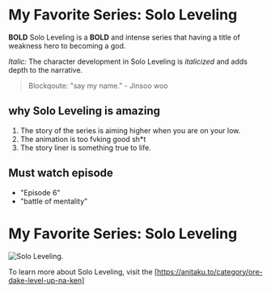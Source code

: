 # My Favorite Series: Solo Leveling

**BOLD** Solo Leveling is a **BOLD** and intense series that having a title of weakness hero to becoming a god.

*Italic:* The character development in Solo Leveling is *italicized* and adds depth to the narrative.

>Blockqoute: "say my name." - Jinsoo woo

## why Solo Leveling is amazing
1. The story of the series is aiming higher when you are on your low.
2. The animation is too fvking good sh*t
3. The story liner is something true to life.

## Must watch episode
- "Episode 6"
- "battle of mentality"

# My Favorite Series: Solo Leveling 

![Solo Leveling](https://www.theanimedaily.com/solo-leveling-chapter-161-release-date/).

To learn more about Solo Leveling, visit the [https://anitaku.to/category/ore-dake-level-up-na-ken]
